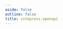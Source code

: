 ```yaml
---
aside: false
outline: false
title: vitepress-openapi
---
```


<script setup lang="ts">
import { useRoute, useData } from 'vitepress'
import { useTheme } from 'vitepress-openapi/client'
import spec from '../../../public/openapi.es.json'

const route = useRoute()

const { isDark, lang } = useData()

const operationId = route.data.params.operationId

useTheme({
    i18n: {
        locale: lang.value,
    },
})
</script>

<OAOperation :operationId="operationId" :spec="spec" :isDark="isDark" />
